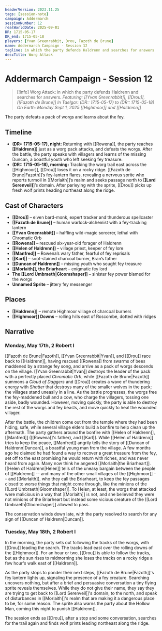 ```yaml
---
headerVersion: 2023.11.25
tags: [session-note]
campaign: Addermarch
sessionNumber: 12
realWorldDate: 2025-09-01
DR: 1715-05-17
DR_end: 1715-05-18
players: [Yvan Greenrabbit, Drou, Fazoth de Brune]
name: Addermarch Campaign - Session 12
tagline: in which the party defends Haldrenn and searches for answers
descTitle: Worg Attack
---
```

# Addermarch Campaign - Session 12

>[!info] Worg Attack: in which the party defends Haldrenn and searches for answers.
> *Featuring: [[Yvan Greenrabbit]], [[Drou]], [[Fazoth de Brune]]*
> *In Taelgar: (DR:: 1715-05-17) to (DR:: 1715-05-18)*
> *On Earth: Monday Sept 1, 2025*
> *[[Highmoor]] and [[Haldrenn]]*

The party defeats a pack of worgs and learns about the fey. 

## Timeline

- **(DR:: 1715-05-17), night:** Returning with [[Rowena]], the party reaches **[[Haldrenn]]** just as a worg pack attacks, and defeats the worgs. After the battle, the party speaks with villagers and learns of the missing Duncan, a boastful youth who left seeking fey treasure.     
- **(DR:: 1715-05-18), morning:** Tracking the worg trail east across the [[Highmoor]], [[Drou]] loses it on a rocky ridge. [[Fazoth de Brune|Fazoth]]’s fey-lantern flares, revealing a nervous sprite who reports turmoil in [[Morlaith]]’s realm and seeks passage north to **[[Lord Serenveil]]**’s domain. After parleying with the sprite, [[Drou]] picks up fresh wolf prints heading northeast along the ridge.

## Cast of Characters

- **[[Drou]]** – elven bard-monk, expert tracker and thunderous spellcaster
- **[[Fazoth de Brune]]** – human warlock-alchemist with a fey-tracking lantern
- **[[Yvan Greenrabbit]]** – halfling wild-magic sorcerer, lethal with Chromatic Orb
- **[[Rowena]]** – rescued six-year-old forager of Haldrenn
- **[[Helen of Haldrenn]]** – village priest, keeper of fey lore
- **[[Manfred]]** – Rowena’s wary father, fearful of fey reprisals
- **[[Karl]]** – soot-stained charcoal burner, Bran’s father
- **[[Duncan of Haldrenn]]** – missing youth who sought fey treasure
- **[[Morlaith]], the Briarheart** – enigmatic fey lord
- **The [[Lord Umbraeth|Gloomshaper]]** – sinister fey power blamed for the worgs
- **Unnamed Sprite** – jittery fey messenger 

## Places

- **[[Haldrenn]]** – remote Highmoor village of charcoal burners
- **[[Highmoor]] Downs** – rolling hills east of Roscombe, dotted with ridges

## Narrative
### Monday, May 17th, 2 Robert I

[[Fazoth de Brune|Fazoth]], [[Yvan Greenrabbit|Yvan]], and [[Drou]] race back to [[Haldrenn]], having rescued [[Rowena]] from swarms of bees maddened by a strange fey song, and arrive as a pack of worgs descends on the village. [[Yvan Greenrabbit|Yvan]] destroys the leader of the pack with a perfectly placed _Chromatic Orb_, while [[Fazoth de Brune|Fazoth]] summons a _Cloud of Daggers_ and [[Drou]] creates a wave of thundering energy with _Shatter_ that destroys many of the smaller wolves in the pack; the villages stand uneasily in a line. As the battle progresses, the worgs free the fey-maddened bull and a cow, who charge the villagers, tossing one aside, badly wounded. However, moving quickly, the party is able to destroy the rest of the worgs and fey beasts, and move quickly to heal the wounded villager. 

After the battle, the children come out from the temple where they had been hiding, safe, while several village elders build a bonfire to help clean up the aftermath. The party gathers around the bonfire with [[Helen of Haldrenn]], [[Manfred]] ([[Rowena]]'s father), and [[Karl]]. While [[Helen of Haldrenn]] tries to keep the peace, [[Manfred]] angrily tells the story of [[Duncan of Haldrenn|Duncan]], a boastful young man from the village. A few months ago he claimed he had found a way to recover a great treasure from the fey, set off to the east promising he would return with riches, and was never heard from again. Many now think he angered [[Morlaith|the Briarheart]]. [[Helen of Haldrenn|Helen]] tells of the uneasy bargain between the people of [[Haldrenn]] -- and many of the other small villages of the [[Highmoor]] -- and [[Morlaith]], who they call the Briarheart, to keep the fey passages closed to worse things that might come through, like the minions of the [[Lord Umbraeth|Gloomshaper]]. To Helen, at least, the worgs that attacked were malicious in a way that [[Morlaith]] is not, and she believed they were not minions of the Briarheart but instead some vicious creature of the [[Lord Umbraeth|Gloomshaper]] allowed to pass.

The conservation winds down late, with the party resolved to search for any sign of [[Duncan of Haldrenn|Duncan]]. 

### Tuesday, May 18th, 2 Robert I

In the morning, the party sets out following the tracks of the worgs, with [[Drou]] leading the search. The tracks lead east over the rolling downs of the [[Highmoor]]. For an hour or two, [[Drou]] is able to follow the tracks, but as the sun rises to midmorning she loses the tracks on a rocky ridge a few hour's walk east of [[Haldrenn]]. 

As the party stops to ponder their next steps, [[Fazoth de Brune|Fazoth]]'s fey lantern lights up, signaling the presence of a fey creature. Searching uncovers nothing, but after a brief and persuasive conversation a tiny flying sprite reveals themselves. While they do not give their name, they say they are trying to get back to [[Lord Serenveil]]'s domain, to the north, and speak of disturbances in [[Morlaith]]'s realm that are making it a dangerous place to be, for some reason. The sprite also warns the party about the Hollow Man, coming this night to punish [[Haldrenn]]. 

The session ends as [[Drou]], after a stop and some conversation, searches for the trail again and finds wolf prints leading northeast along the ridge. 